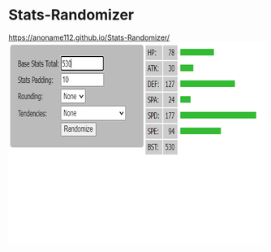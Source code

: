# Stats-Randomizer
https://anoname112.github.io/Stats-Randomizer/
<br />
<a href="https://anoname112.github.io/Stats-Randomizer/">
   <img src="https://raw.githubusercontent.com/Anoname112/Stats-Randomizer/main/ss.png" title="Stats Randomizer" height="400">
</a>
